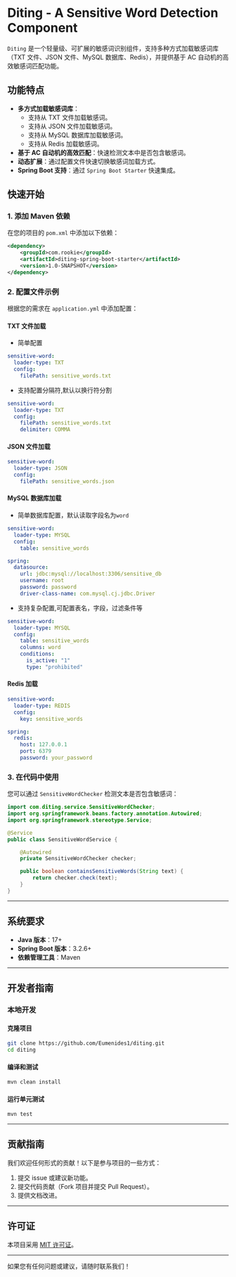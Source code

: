 
# Diting - A Sensitive Word Detection Component

`Diting` 是一个轻量级、可扩展的敏感词识别组件，支持多种方式加载敏感词库（TXT 文件、JSON 文件、MySQL 数据库、Redis），并提供基于 AC 自动机的高效敏感词匹配功能。

## 功能特点

- **多方式加载敏感词库**：
  - 支持从 TXT 文件加载敏感词。
  - 支持从 JSON 文件加载敏感词。
  - 支持从 MySQL 数据库加载敏感词。
  - 支持从 Redis 加载敏感词。
- **基于 AC 自动机的高效匹配**：快速检测文本中是否包含敏感词。
- **动态扩展**：通过配置文件快速切换敏感词加载方式。
- **Spring Boot 支持**：通过 `Spring Boot Starter` 快速集成。

## 快速开始

### 1. 添加 Maven 依赖

在您的项目的 `pom.xml` 中添加以下依赖：

```xml
<dependency>
    <groupId>com.rookie</groupId>
    <artifactId>diting-spring-boot-starter</artifactId>
    <version>1.0-SNAPSHOT</version>
</dependency>
```

### 2. 配置文件示例

根据您的需求在 `application.yml` 中添加配置：

#### TXT 文件加载

- 简单配置 
```yaml
sensitive-word:
  loader-type: TXT
  config:
    filePath: sensitive_words.txt
```

- 支持配置分隔符,默认以换行符分割
```yaml
sensitive-word:
  loader-type: TXT
  config:
    filePath: sensitive_words.txt
    delimiter: COMMA
```


#### JSON 文件加载

```yaml
sensitive-word:
  loader-type: JSON
  config:
    filePath: sensitive_words.json
```

#### MySQL 数据库加载

- 简单数据库配置，默认读取字段名为`word`

```yaml
sensitive-word:
  loader-type: MYSQL
  config:
    table: sensitive_words

spring:
  datasource:
    url: jdbc:mysql://localhost:3306/sensitive_db
    username: root
    password: password
    driver-class-name: com.mysql.cj.jdbc.Driver
```

- 支持复杂配置,可配置表名，字段，过滤条件等
```yaml
sensitive-word:
  loader-type: MYSQL
  config:
    table: sensitive_words
    columns: word
    conditions:
      is_active: "1"
      type: "prohibited"
```

#### Redis 加载

```yaml
sensitive-word:
  loader-type: REDIS
  config:
    key: sensitive_words

spring:
  redis:
    host: 127.0.0.1
    port: 6379
    password: your_password
```

### 3. 在代码中使用

您可以通过 `SensitiveWordChecker` 检测文本是否包含敏感词：

```java
import com.diting.service.SensitiveWordChecker;
import org.springframework.beans.factory.annotation.Autowired;
import org.springframework.stereotype.Service;

@Service
public class SensitiveWordService {

    @Autowired
    private SensitiveWordChecker checker;

    public boolean containsSensitiveWords(String text) {
        return checker.check(text);
    }
}
```

---

## 系统要求

- **Java 版本**：17+
- **Spring Boot 版本**：3.2.6+
- **依赖管理工具**：Maven

---

## 开发者指南

### 本地开发

#### 克隆项目

```bash
git clone https://github.com/Eumenides1/diting.git
cd diting
```

#### 编译和测试

```bash
mvn clean install
```

#### 运行单元测试

```bash
mvn test
```

---

## 贡献指南

我们欢迎任何形式的贡献！以下是参与项目的一些方式：

1. 提交 issue 或建议新功能。
2. 提交代码贡献（Fork 项目并提交 Pull Request）。
3. 提供文档改进。

---

## 许可证

本项目采用 [MIT 许可证](LICENSE)。

---

如果您有任何问题或建议，请随时联系我们！

